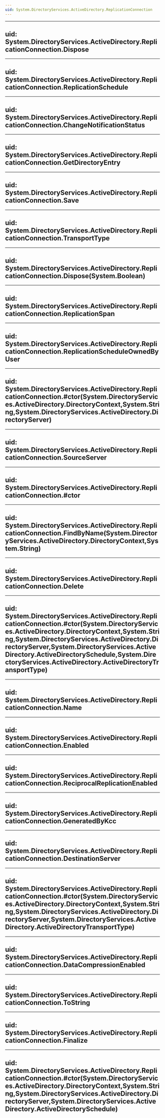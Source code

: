 ```yaml
---
uid: System.DirectoryServices.ActiveDirectory.ReplicationConnection
---
```


---
uid: System.DirectoryServices.ActiveDirectory.ReplicationConnection.Dispose
---

---
uid: System.DirectoryServices.ActiveDirectory.ReplicationConnection.ReplicationSchedule
---

---
uid: System.DirectoryServices.ActiveDirectory.ReplicationConnection.ChangeNotificationStatus
---

---
uid: System.DirectoryServices.ActiveDirectory.ReplicationConnection.GetDirectoryEntry
---

---
uid: System.DirectoryServices.ActiveDirectory.ReplicationConnection.Save
---

---
uid: System.DirectoryServices.ActiveDirectory.ReplicationConnection.TransportType
---

---
uid: System.DirectoryServices.ActiveDirectory.ReplicationConnection.Dispose(System.Boolean)
---

---
uid: System.DirectoryServices.ActiveDirectory.ReplicationConnection.ReplicationSpan
---

---
uid: System.DirectoryServices.ActiveDirectory.ReplicationConnection.ReplicationScheduleOwnedByUser
---

---
uid: System.DirectoryServices.ActiveDirectory.ReplicationConnection.#ctor(System.DirectoryServices.ActiveDirectory.DirectoryContext,System.String,System.DirectoryServices.ActiveDirectory.DirectoryServer)
---

---
uid: System.DirectoryServices.ActiveDirectory.ReplicationConnection.SourceServer
---

---
uid: System.DirectoryServices.ActiveDirectory.ReplicationConnection.#ctor
---

---
uid: System.DirectoryServices.ActiveDirectory.ReplicationConnection.FindByName(System.DirectoryServices.ActiveDirectory.DirectoryContext,System.String)
---

---
uid: System.DirectoryServices.ActiveDirectory.ReplicationConnection.Delete
---

---
uid: System.DirectoryServices.ActiveDirectory.ReplicationConnection.#ctor(System.DirectoryServices.ActiveDirectory.DirectoryContext,System.String,System.DirectoryServices.ActiveDirectory.DirectoryServer,System.DirectoryServices.ActiveDirectory.ActiveDirectorySchedule,System.DirectoryServices.ActiveDirectory.ActiveDirectoryTransportType)
---

---
uid: System.DirectoryServices.ActiveDirectory.ReplicationConnection.Name
---

---
uid: System.DirectoryServices.ActiveDirectory.ReplicationConnection.Enabled
---

---
uid: System.DirectoryServices.ActiveDirectory.ReplicationConnection.ReciprocalReplicationEnabled
---

---
uid: System.DirectoryServices.ActiveDirectory.ReplicationConnection.GeneratedByKcc
---

---
uid: System.DirectoryServices.ActiveDirectory.ReplicationConnection.DestinationServer
---

---
uid: System.DirectoryServices.ActiveDirectory.ReplicationConnection.#ctor(System.DirectoryServices.ActiveDirectory.DirectoryContext,System.String,System.DirectoryServices.ActiveDirectory.DirectoryServer,System.DirectoryServices.ActiveDirectory.ActiveDirectoryTransportType)
---

---
uid: System.DirectoryServices.ActiveDirectory.ReplicationConnection.DataCompressionEnabled
---

---
uid: System.DirectoryServices.ActiveDirectory.ReplicationConnection.ToString
---

---
uid: System.DirectoryServices.ActiveDirectory.ReplicationConnection.Finalize
---

---
uid: System.DirectoryServices.ActiveDirectory.ReplicationConnection.#ctor(System.DirectoryServices.ActiveDirectory.DirectoryContext,System.String,System.DirectoryServices.ActiveDirectory.DirectoryServer,System.DirectoryServices.ActiveDirectory.ActiveDirectorySchedule)
---
